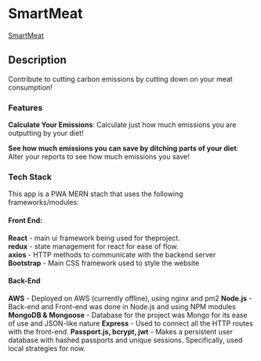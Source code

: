# SmartMeat
[SmartMeat](smartmeat.io)
## Description

Contribute to cutting carbon emissions by cutting down on your meat consumption!

### Features

**Calculate Your Emissions**: Calculate just how much emissions you are outputting by your diet!

**See how much emissions you can save by ditching parts of your diet**: Alter your reports to see how much emissions you save!



### Tech Stack

This app is a PWA MERN stach that uses the following frameworks/modules:
<br>
#### Front End:
**React** - main ui framework being used for theproject. <br>
**redux** - state management for react for ease of flow.<br>
**axios** - HTTP methods to communicate with the backend server <br>
**Bootstrap** - Main CSS framework used to style the website <br>

#### Back-End

**AWS** - Deployed on AWS (currently offline), using nginx and pm2
**Node.js** - Back-end and Front-end was done in Node.js and using NPM modules
**MongoDB & Mongoose** - Database for the project was Mongo for its ease of use and JSON-like nature
**Express** - Used to connect all the HTTP routes with the front-end. 
**Passport.js, bcrypt, jwt** - Makes a persistent user database with hashed passports and unique sessions. Specifically, used local strategies for now.
